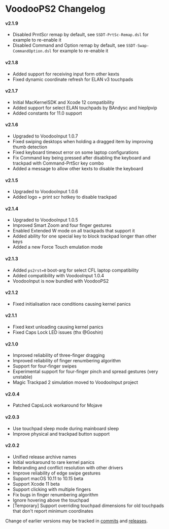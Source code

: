 VoodooPS2 Changelog
============================

#### v2.1.9
- Disabled PrntScr remap by default, see `SSDT-PrtSc-Remap.dsl` for example to re-enable it
- Disabled Command and Option remap by default, see `SSDT-Swap-CommandOption.dsl` for example to re-enable it

#### v2.1.8
- Added support for receiving input form other kexts
- Fixed dynamic coordinate refresh for ELAN v3 touchpads

#### v2.1.7
- Initial MacKernelSDK and Xcode 12 compatibility
- Added support for select ELAN touchpads by BAndysc and hieplpvip
- Added constants for 11.0 support

#### v2.1.6
- Upgraded to VoodooInput 1.0.7
- Fixed swiping desktops when holding a dragged item by improving thumb detection
- Fixed keyboard timeout error on some laptop configurations
- Fix Command key being pressed after disabling the keyboard and trackpad with Command-PrtScr key combo
- Added a message to allow other kexts to disable the keyboard

#### v2.1.5
- Upgraded to VoodooInput 1.0.6
- Added logo + print scr hotkey to disable trackpad

#### v2.1.4
- Upgraded to VoodooInput 1.0.5
- Improved Smart Zoom and four finger gestures
- Enabled Extended W mode on all trackpads that support it
- Added ability for one special key to block trackpad longer than other keys
- Added a new Force Touch emulation mode

#### v2.1.3
- Added `ps2rst=0` boot-arg for select CFL laptop compatibility
- Added compatibility with VoodooInput 1.0.4
- VoodooInput is now bundled with VoodooPS2

#### v2.1.2
- Fixed initialisation race conditions causing kernel panics

#### v2.1.1
- Fixed kext unloading causing kernel panics
- Fixed Caps Lock LED issues (thx @Goshin)

#### v2.1.0
- Improved reliability of three-finger dragging
- Improved reliability of finger renumbering algorithm
- Support for four-finger swipes
- Experimental support for four-finger pinch and spread gestures (very unstable)
- Magic Trackpad 2 simulation moved to VoodooInput project

#### v2.0.4
- Patched CapsLock workaround for Mojave

#### v2.0.3
- Use touchpad sleep mode during mainboard sleep
- Improve physical and trackpad button support

#### v2.0.2
- Unified release archive names
- Initial workaround to rare kernel panics
- Rebranding and conflict resolution with other drivers
- Improve reliability of edge swipe gestures
- Support macOS 10.11 to 10.15 beta
- Support Xcode 11 beta
- Support clicking with multiple fingers
- Fix bugs in finger renumbering algorithm
- Ignore hovering above the touchpad
- \[Temporary\] Support overriding touchpad dimensions for old touchpads that don't report minimum coordinates

Change of earlier versions may be tracked in [commits](https://github.com/acidanthera/VoodooPS2/commits/master) and [releases](https://github.com/acidanthera/VoodooPS2/releases).
